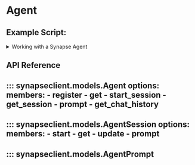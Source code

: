# Agent

## Example Script:

<details class="quote">
  <summary>Working with a Synapse Agent</summary>

```python
{!docs/scripts/object_orientated_programming_poc/oop_poc_agent.py!}
```
</details>

## API Reference

::: synapseclient.models.Agent
    options:
        members:
        - register
        - get
        - start_session
        - get_session
        - prompt
        - get_chat_history
---
::: synapseclient.models.AgentSession
    options:
        members:
            - start
            - get
            - update
            - prompt
---
::: synapseclient.models.AgentPrompt
---
